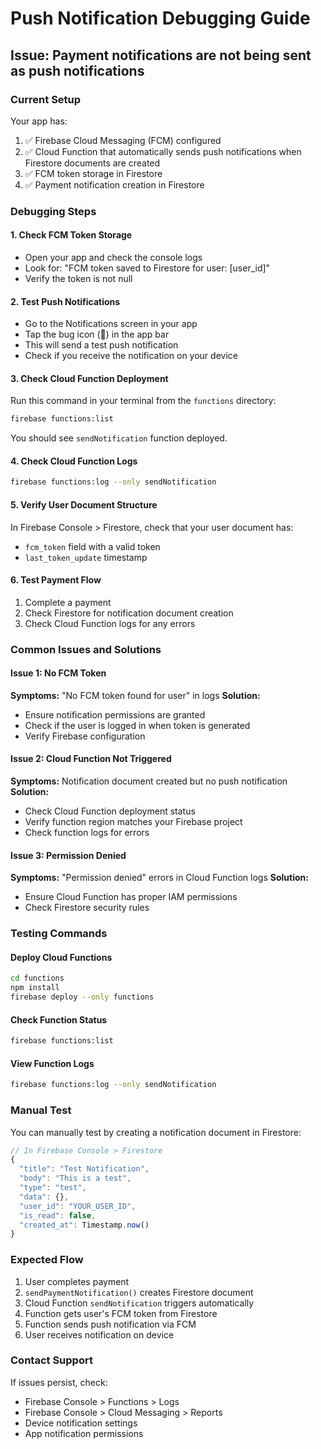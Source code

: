 # Push Notification Debugging Guide

## Issue: Payment notifications are not being sent as push notifications

### Current Setup
Your app has:
1. ✅ Firebase Cloud Messaging (FCM) configured
2. ✅ Cloud Function that automatically sends push notifications when Firestore documents are created
3. ✅ FCM token storage in Firestore
4. ✅ Payment notification creation in Firestore

### Debugging Steps

#### 1. Check FCM Token Storage
- Open your app and check the console logs
- Look for: "FCM token saved to Firestore for user: [user_id]"
- Verify the token is not null

#### 2. Test Push Notifications
- Go to the Notifications screen in your app
- Tap the bug icon (🐛) in the app bar
- This will send a test push notification
- Check if you receive the notification on your device

#### 3. Check Cloud Function Deployment
Run this command in your terminal from the `functions` directory:
```bash
firebase functions:list
```
You should see `sendNotification` function deployed.

#### 4. Check Cloud Function Logs
```bash
firebase functions:log --only sendNotification
```

#### 5. Verify User Document Structure
In Firebase Console > Firestore, check that your user document has:
- `fcm_token` field with a valid token
- `last_token_update` timestamp

#### 6. Test Payment Flow
1. Complete a payment
2. Check Firestore for notification document creation
3. Check Cloud Function logs for any errors

### Common Issues and Solutions

#### Issue 1: No FCM Token
**Symptoms:** "No FCM token found for user" in logs
**Solution:** 
- Ensure notification permissions are granted
- Check if the user is logged in when token is generated
- Verify Firebase configuration

#### Issue 2: Cloud Function Not Triggered
**Symptoms:** Notification document created but no push notification
**Solution:**
- Check Cloud Function deployment status
- Verify function region matches your Firebase project
- Check function logs for errors

#### Issue 3: Permission Denied
**Symptoms:** "Permission denied" errors in Cloud Function logs
**Solution:**
- Ensure Cloud Function has proper IAM permissions
- Check Firestore security rules

### Testing Commands

#### Deploy Cloud Functions
```bash
cd functions
npm install
firebase deploy --only functions
```

#### Check Function Status
```bash
firebase functions:list
```

#### View Function Logs
```bash
firebase functions:log --only sendNotification
```

### Manual Test
You can manually test by creating a notification document in Firestore:
```javascript
// In Firebase Console > Firestore
{
  "title": "Test Notification",
  "body": "This is a test",
  "type": "test",
  "data": {},
  "user_id": "YOUR_USER_ID",
  "is_read": false,
  "created_at": Timestamp.now()
}
```

### Expected Flow
1. User completes payment
2. `sendPaymentNotification()` creates Firestore document
3. Cloud Function `sendNotification` triggers automatically
4. Function gets user's FCM token from Firestore
5. Function sends push notification via FCM
6. User receives notification on device

### Contact Support
If issues persist, check:
- Firebase Console > Functions > Logs
- Firebase Console > Cloud Messaging > Reports
- Device notification settings
- App notification permissions 